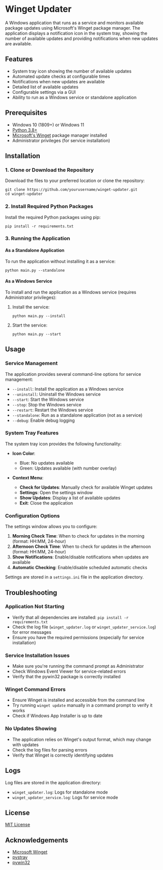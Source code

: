 # Winget Updater

A Windows application that runs as a service and monitors available package updates using Microsoft's Winget package manager. The application displays a notification icon in the system tray, showing the number of available updates and providing notifications when new updates are available.

## Features

- System tray icon showing the number of available updates
- Automated update checks at configurable times
- Notifications when new updates are available
- Detailed list of available updates
- Configurable settings via a GUI
- Ability to run as a Windows service or standalone application

## Prerequisites

- Windows 10 (1809+) or Windows 11
- [Python 3.8+](https://www.python.org/downloads/)
- [Microsoft's Winget](https://github.com/microsoft/winget-cli) package manager installed
- Administrator privileges (for service installation)

## Installation

### 1. Clone or Download the Repository

Download the files to your preferred location or clone the repository:

```
git clone https://github.com/yourusername/winget-updater.git
cd winget-updater
```

### 2. Install Required Python Packages

Install the required Python packages using pip:

```
pip install -r requirements.txt
```

### 3. Running the Application

#### As a Standalone Application

To run the application without installing it as a service:

```
python main.py --standalone
```

#### As a Windows Service

To install and run the application as a Windows service (requires Administrator privileges):

1. Install the service:
   ```
   python main.py --install
   ```

2. Start the service:
   ```
   python main.py --start
   ```

## Usage

### Service Management

The application provides several command-line options for service management:

- `--install`: Install the application as a Windows service
- `--uninstall`: Uninstall the Windows service
- `--start`: Start the Windows service
- `--stop`: Stop the Windows service
- `--restart`: Restart the Windows service
- `--standalone`: Run as a standalone application (not as a service)
- `--debug`: Enable debug logging

### System Tray Features

The system tray icon provides the following functionality:

- **Icon Color**: 
  - Blue: No updates available
  - Green: Updates available (with number overlay)

- **Context Menu**:
  - **Check for Updates**: Manually check for available Winget updates
  - **Settings**: Open the settings window
  - **Show Updates**: Display a list of available updates
  - **Exit**: Close the application

### Configuration Options

The settings window allows you to configure:

1. **Morning Check Time**: When to check for updates in the morning (format: HH:MM, 24-hour)
2. **Afternoon Check Time**: When to check for updates in the afternoon (format: HH:MM, 24-hour)
3. **Show Notifications**: Enable/disable notifications when updates are available
4. **Automatic Checking**: Enable/disable scheduled automatic checks

Settings are stored in a `settings.ini` file in the application directory.

## Troubleshooting

### Application Not Starting

- Verify that all dependencies are installed: `pip install -r requirements.txt`
- Check the log file (`winget_updater.log` or `winget_updater_service.log`) for error messages
- Ensure you have the required permissions (especially for service installation)

### Service Installation Issues

- Make sure you're running the command prompt as Administrator
- Check Windows Event Viewer for service-related errors
- Verify that the pywin32 package is correctly installed

### Winget Command Errors

- Ensure Winget is installed and accessible from the command line
- Try running `winget update` manually in a command prompt to verify it works
- Check if Windows App Installer is up to date

### No Updates Showing

- The application relies on Winget's output format, which may change with updates
- Check the log files for parsing errors
- Verify that Winget is correctly identifying updates

## Logs

Log files are stored in the application directory:

- `winget_updater.log`: Logs for standalone mode
- `winget_updater_service.log`: Logs for service mode

## License

[MIT License](LICENSE)

## Acknowledgements

- [Microsoft Winget](https://github.com/microsoft/winget-cli)
- [pystray](https://github.com/moses-palmer/pystray)
- [pywin32](https://github.com/mhammond/pywin32)

